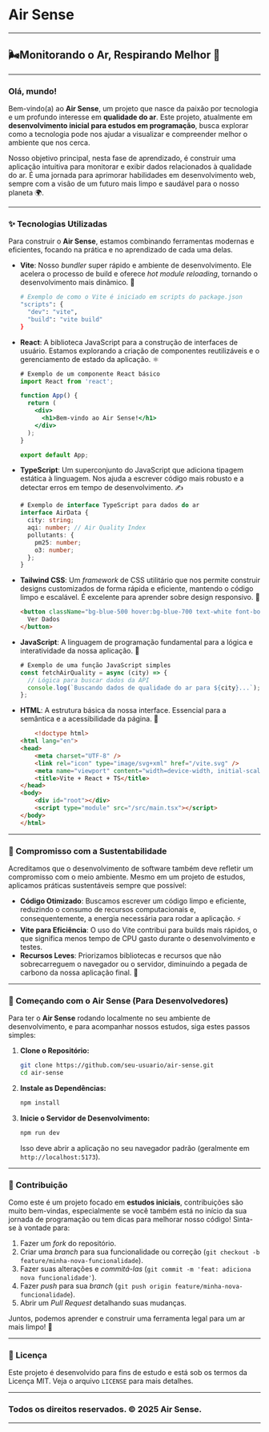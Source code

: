 # Air Sense
-----

## 🌬️Monitorando o Ar, Respirando Melhor 🌳

-----

### Olá, mundo\!

Bem-vindo(a) ao **Air Sense**, um projeto que nasce da paixão por tecnologia e um profundo interesse em **qualidade do ar**. Este projeto, atualmente em **desenvolvimento inicial para estudos em programação**, busca explorar como a tecnologia pode nos ajudar a visualizar e compreender melhor o ambiente que nos cerca.

Nosso objetivo principal, nesta fase de aprendizado, é construir uma aplicação intuitiva para monitorar e exibir dados relacionados à qualidade do ar. É uma jornada para aprimorar habilidades em desenvolvimento web, sempre com a visão de um futuro mais limpo e saudável para o nosso planeta 🌍.

-----

### ✨ Tecnologias Utilizadas

Para construir o **Air Sense**, estamos combinando ferramentas modernas e eficientes, focando na prática e no aprendizado de cada uma delas.

  * **Vite**: Nosso *bundler* super rápido e ambiente de desenvolvimento. Ele acelera o processo de build e oferece *hot module reloading*, tornando o desenvolvimento mais dinâmico. 🚀
    ```bash
    # Exemplo de como o Vite é iniciado em scripts do package.json
    "scripts": {
      "dev": "vite",
      "build": "vite build"
    }
    ```
  * **React**: A biblioteca JavaScript para a construção de interfaces de usuário. Estamos explorando a criação de componentes reutilizáveis e o gerenciamento de estado da aplicação. ⚛️
    ```jsx
    # Exemplo de um componente React básico
    import React from 'react';

    function App() {
      return (
        <div>
          <h1>Bem-vindo ao Air Sense!</h1>
        </div>
      );
    }

    export default App;
    ```
  * **TypeScript**: Um superconjunto do JavaScript que adiciona tipagem estática à linguagem. Nos ajuda a escrever código mais robusto e a detectar erros em tempo de desenvolvimento. ✍️
    ```typescript
    # Exemplo de interface TypeScript para dados do ar
    interface AirData {
      city: string;
      aqi: number; // Air Quality Index
      pollutants: {
        pm25: number;
        o3: number;
      };
    }
    ```
  * **Tailwind CSS**: Um *framework* de CSS utilitário que nos permite construir designs customizados de forma rápida e eficiente, mantendo o código limpo e escalável. É excelente para aprender sobre design responsivo. 🎨
    ```html
    <button className="bg-blue-500 hover:bg-blue-700 text-white font-bold py-2 px-4 rounded">
      Ver Dados
    </button>
    ```
  * **JavaScript**: A linguagem de programação fundamental para a lógica e interatividade da nossa aplicação. 🧠
    ```javascript
    # Exemplo de uma função JavaScript simples
    const fetchAirQuality = async (city) => {
      // Lógica para buscar dados da API
      console.log(`Buscando dados de qualidade do ar para ${city}...`);
    };
    ```
  * **HTML**: A estrutura básica da nossa interface. Essencial para a semântica e a acessibilidade da página. 🧱
    ```html
        <!doctype html>
    <html lang="en">
    <head>
        <meta charset="UTF-8" />
        <link rel="icon" type="image/svg+xml" href="/vite.svg" />
        <meta name="viewport" content="width=device-width, initial-scale=1.0" />
        <title>Vite + React + TS</title>
    </head>
    <body>
        <div id="root"></div>
        <script type="module" src="/src/main.tsx"></script>
    </body>
    </html>
    ```

-----

### 🌿 Compromisso com a Sustentabilidade

Acreditamos que o desenvolvimento de software também deve refletir um compromisso com o meio ambiente. Mesmo em um projeto de estudos, aplicamos práticas sustentáveis sempre que possível:

  * **Código Otimizado**: Buscamos escrever um código limpo e eficiente, reduzindo o consumo de recursos computacionais e, consequentemente, a energia necessária para rodar a aplicação. ⚡
  * **Vite para Eficiência**: O uso do Vite contribui para builds mais rápidos, o que significa menos tempo de CPU gasto durante o desenvolvimento e testes.
  * **Recursos Leves**: Priorizamos bibliotecas e recursos que não sobrecarreguem o navegador ou o servidor, diminuindo a pegada de carbono da nossa aplicação final. 🍃

-----

### 🚀 Começando com o Air Sense (Para Desenvolvedores)

Para ter o **Air Sense** rodando localmente no seu ambiente de desenvolvimento, e para acompanhar nossos estudos, siga estes passos simples:

1.  **Clone o Repositório:**
    ```bash
    git clone https://github.com/seu-usuario/air-sense.git
    cd air-sense
    ```
2.  **Instale as Dependências:**
    ```bash
    npm install
    ```
3.  **Inicie o Servidor de Desenvolvimento:**
    ```bash
    npm run dev
    ```
    Isso deve abrir a aplicação no seu navegador padrão (geralmente em `http://localhost:5173`).

-----

### 🤝 Contribuição

Como este é um projeto focado em **estudos iniciais**, contribuições são muito bem-vindas, especialmente se você também está no início da sua jornada de programação ou tem dicas para melhorar nosso código\! Sinta-se à vontade para:

1.  Fazer um *fork* do repositório.
2.  Criar uma *branch* para sua funcionalidade ou correção (`git checkout -b feature/minha-nova-funcionalidade`).
3.  Fazer suas alterações e *commitá-las* (`git commit -m 'feat: adiciona nova funcionalidade'`).
4.  Fazer *push* para sua *branch* (`git push origin feature/minha-nova-funcionalidade`).
5.  Abrir um *Pull Request* detalhando suas mudanças.

Juntos, podemos aprender e construir uma ferramenta legal para um ar mais limpo\! 🌱

-----

### 📜 Licença

Este projeto é desenvolvido para fins de estudo e está sob os termos da Licença MIT. Veja o arquivo `LICENSE` para mais detalhes.

-----

### Todos os direitos reservados. © 2025 Air Sense.

-----
